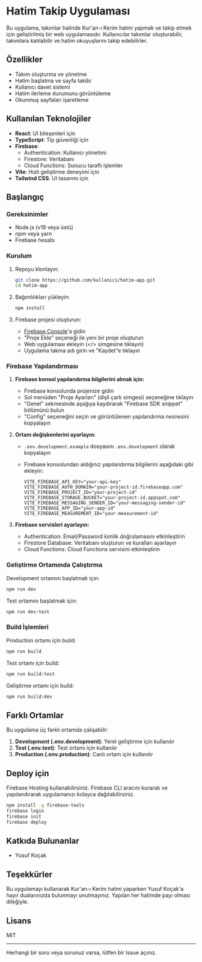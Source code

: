 # Hatim Takip Uygulaması

Bu uygulama, takımlar halinde Kur'an-ı Kerim hatmi yapmak ve takip etmek için geliştirilmiş bir web uygulamasıdır. Kullanıcılar takımlar oluşturabilir, takımlara katılabilir ve hatim okuyuşlarını takip edebilirler.

## Özellikler

- Takım oluşturma ve yönetme
- Hatim başlatma ve sayfa takibi
- Kullanıcı davet sistemi
- Hatim ilerleme durumunu görüntüleme
- Okunmuş sayfaları işaretleme

## Kullanılan Teknolojiler

- **React**: UI bileşenleri için
- **TypeScript**: Tip güvenliği için
- **Firebase**: 
  - Authentication: Kullanıcı yönetimi
  - Firestore: Veritabanı
  - Cloud Functions: Sunucu taraflı işlemler
- **Vite**: Hızlı geliştirme deneyimi için
- **Tailwind CSS**: UI tasarımı için

## Başlangıç

### Gereksinimler

- Node.js (v18 veya üstü)
- npm veya yarn
- Firebase hesabı

### Kurulum

1. Repoyu klonlayın:
   ```bash
   git clone https://github.com/kullanici/hatim-app.git
   cd hatim-app
   ```

2. Bağımlılıkları yükleyin:
   ```bash
   npm install
   ```

3. Firebase projesi oluşturun:
   - [Firebase Console](https://console.firebase.google.com/)'a gidin
   - "Proje Ekle" seçeneği ile yeni bir proje oluşturun
   - Web uygulaması ekleyin (</> simgesine tıklayın)
   - Uygulama takma adı girin ve "Kaydet"e tıklayın

### Firebase Yapılandırması

1. **Firebase konsol yapılandırma bilgilerini almak için:**
   - Firebase konsolunda projenize gidin
   - Sol menüden "Proje Ayarları" (dişli çark simgesi) seçeneğine tıklayın
   - "Genel" sekmesinde aşağıya kaydırarak "Firebase SDK snippet" bölümünü bulun
   - "Config" seçeneğini seçin ve görüntülenen yapılandırma nesnesini kopyalayın

2. **Ortam değişkenlerini ayarlayın:** 
   - `.env.development.example` dosyasını `.env.development` olarak kopyalayın
   - Firebase konsolundan aldığınız yapılandırma bilgilerini aşağıdaki gibi ekleyin:
   
     ```env
     VITE_FIREBASE_API_KEY="your-api-key"
     VITE_FIREBASE_AUTH_DOMAIN="your-project-id.firebaseapp.com"
     VITE_FIREBASE_PROJECT_ID="your-project-id"
     VITE_FIREBASE_STORAGE_BUCKET="your-project-id.appspot.com"
     VITE_FIREBASE_MESSAGING_SENDER_ID="your-messaging-sender-id"
     VITE_FIREBASE_APP_ID="your-app-id"
     VITE_FIREBASE_MEASUREMENT_ID="your-measurement-id"
     ```

3. **Firebase servisleri ayarlayın:**
   - Authentication: Email/Password kimlik doğrulamasını etkinleştirin
   - Firestore Database: Veritabanı oluşturun ve kuralları ayarlayın
   - Cloud Functions: Cloud Functions servisini etkinleştirin

### Geliştirme Ortamında Çalıştırma

Development ortamını başlatmak için:
```bash
npm run dev
```

Test ortamını başlatmak için:
```bash
npm run dev:test
```

### Build İşlemleri

Production ortamı için build:
```bash
npm run build
```

Test ortamı için build:
```bash
npm run build:test
```

Geliştirme ortamı için build:
```bash
npm run build:dev
```

## Farklı Ortamlar

Bu uygulama üç farklı ortamda çalışabilir:

1. **Development (.env.development)**: Yerel geliştirme için kullanılır
2. **Test (.env.test)**: Test ortamı için kullanılır
3. **Production (.env.production)**: Canlı ortam için kullanılır

## Deploy için
Firebase Hosting kullanabilirsiniz. Firebase CLI aracını kurarak ve yapılandırarak uygulamanızı kolayca dağıtabilirsiniz.
```bash
npm install -g firebase-tools
firebase login
firebase init
firebase deploy
```

## Katkıda Bulunanlar

- Yusuf Koçak

## Teşekkürler

Bu uygulamayı kullanarak Kur'an-ı Kerim hatmi yaparken Yusuf Koçak'a hayır dualarınızda bulunmayı unutmayınız. Yapılan her hatimde payı olması dileğiyle.

## Lisans

MIT

---

Herhangi bir soru veya sorunuz varsa, lütfen bir Issue açınız.
